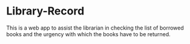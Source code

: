 # Library-Record
This is a web app to assist the librarian in checking the list of borrowed books and the urgency with which the books have to be returned.
